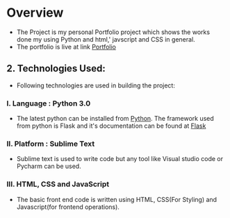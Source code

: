 # Overview
+ The Project is my personal Portfolio project which shows the works done my using Python and html,'
javscript and CSS in general.
+ The portfolio is live at link [Portfolio](https://lakshaysh93.pythonanywhere.com/)

## 2. Technologies Used:
+ Following technologies are used in building the project:

### I. Language : Python 3.0
+ The latest python can be installed from [Python](https://www.python.org/downloads/). The framework used from python is 
Flask and it's documentation can be found at [Flask](https://flask.palletsprojects.com/en/2.2.x/)

### II. Platform : Sublime Text
+ Sublime text is used to write code but any tool like Visual studio code or Pycharm can be used.

### III. HTML, CSS and JavaScript
+ The basic front end code is written using HTML, CSS(For Styling) and Javascript(for frontend operations).
